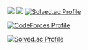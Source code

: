 [![](https://run.kaist.ac.kr/badges/codeforces/man_of_learning.svg)](https://codeforces.com/profile/man_of_learning)
[![](https://run.kaist.ac.kr/badges/atcoder/man_of_learning.svg)](https://atcoder.jp/users/man_of_learning)
[![Solved.ac
Profile](http://mazassumnida.wtf/api/mini/generate_badge?boj=man_of_learning)](https://solved.ac/man_of_learning)

[![CodeForces Profile](http://cf.leed.at?id=man_of_learning)](https://codeforces.com/profile/man_of_learning)

[![Solved.ac Profile](http://mazassumnida.wtf/api/v2/generate_badge?boj=man_of_learning)](https://solved.ac/man_of_learning)
